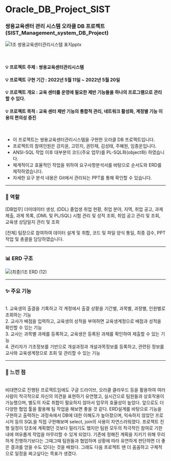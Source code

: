 # Oracle_DB_Project_SIST
### 쌍용교육센터 관리 시스템 오라클 DB 프로젝트 (SIST_Management_system_DB_Project)  

![1조 쌍용교육센터관리시스템 표지pptx](https://user-images.githubusercontent.com/102462534/169646338-1670e3fe-d1a8-4874-a7f5-bd140420487a.jpg)

<br/>

#### :bulb: 프로젝트 주제 : 쌍용교육센터관리시스템
#### :bulb: 프로젝트 구현 기간 : 2022년 5월 11일 ~ 2022년 5월 20일
#### :bulb: 프로젝트 개요 : 교육 센터를 운영에 필요한 제반 기능들을 하나의 프로그램으로 관리할 수 있다.  
#### :bulb: 프로젝트 목적 : 교육 센터 제반 기능의 통합적 관리, 네트워크 활성화, 계정별 기능 이용의 편의성 증진   

<br>

- 이 프로젝트는 쌍용교육센터관리시스템을 구현한 오라클 DB 프로젝트입니다.  
- 프로젝트의 참여인원은 강지윤, 고민지, 권민채, 김성태, 주혜원, 임종운입니다.
- ANSI-SQL 작업 이후 대부분의 코드(주요 업무)를 PL-SQL화(object화) 하였습니다.  
- 체계적이고 효율적인 작업을 위하여 요구사항분석서를 바탕으로 순서도와 ERD를 제작하였습니다.
- 자세한 요구 분석 내용은 Git에서 관리되는 PPT를 통해 확인할 수 있습니다.  
  
---------
### :runner: 역할
[DB업무] 더미데이터 생성, (DDL) 졸업생 취업 현황, 취업 분야, 지역, 취업 공고, 과제제출, 과제 목록, (DML 및 PL/SQL) 시험 관리 및 성적 조회,
         취업 공고 관리 및 조회, 교육생 상담일지 관리 및 조회  
         
[전체] 팀장으로 참여하여 데이터 설계 및 취합, 코드 및 파일 양식 통일, 최종 검수, PPT 작업 및 총괄을 담당하였습니다. 


---------
### :bar_chart: ERD 구조

![(최종)1조 ERD (12)](https://user-images.githubusercontent.com/102462534/169646352-2ca89976-a5dd-4e8d-877a-9fa5c0c933bc.png)  

---------

### :sparkles: 주요 기능  

<br>
1.	교육생의 출결을 기록하고 각 계정에서 출결 상황을 기간별, 과목별, 과정별, 인원별로 조회하는 기능
<br>
2.	교사가 배점을 입력하고, 교육생의 성적을 부여하면 교육생계정으로 배점과 성적을 확인할 수 있는 기능
<br>
3.	교사는 과목별 과제를 등록하고, 교육생은 등록된 과제를 확인하여 제출할 수 있는 기능
<br>
4.	관리자가 기초정보를 기반으로 개설과정과 개설과목정보를 등록하고, 관련된 정보를 교사와 교육생계정으로 조회 및 관리할 수 있는 기능


-------

### :bookmark: 느낀 점
<br>
비대면으로 진행된 프로젝트임에도 구글 드라이브, 오라클 클라우드 등을 활용하여 여러 사람이 적극적으로 자신의 의견을 표현하기 유연했고,
실시간으로 팀원들과 상호작용이 가능했으며, 별도의 자료 취합이 필요하지 않아서 업무의 효율성이 높았다. 앞으로도 더 다양한 협업 툴을 
활용해 팀 작업을 해보면 좋을 것 같다. ERD설계를 바탕으로 기능을 구현하고 출력하는 과정속에서 DB에 대한 이해도가 높아졌으며, 
익숙하지 않았던 프로시저 등의 SQL을 직접 구현해보며 select, join의 사용이 자연스러워졌다.
프로젝트 진행 일정이 당초에 계획했던 것보다 밀리기도 했지만 팀원 모두의 적극적인 참여로 기한 내에 여유롭게 작업을 마무리할 수 있게 되었다. 
기존에 정해진 계획을 지키기 위해 무리하게 진행하기보다는 그때그때 팀원들과 협업하며 상황에 따라 유연하게 판단하면 더 좋은 결과를 얻을 수도 있다는 것을 배웠다.
그래도 다음 프로젝트 땐 더 꼼꼼하고 구체적으로 일정을 짜고싶다는 목표가 생겼다. 
